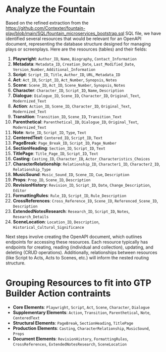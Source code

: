 # Analyze the Fountain

Based on the refined extraction from the https://github.com/Contexter/fountain-play/blob/main/SQL/fountain_microservices_bootstrap.sql SQL file, we have identified several resources that would be relevant for an OpenAPI document, representing the database structure designed for managing plays or screenplays. Here are the resources (tables) and their fields:

1. **Playwright**: `Author_ID`, `Name`, `Biography`, `Contact_Information`
2. **Metadata**: `Metadata_ID`, `Creation_Date`, `Last_Modified_Date`, `Version_Number`, `Additional_Information`
3. **Script**: `Script_ID`, `Title`, `Author_ID`, `URL`, `Metadata_ID`
4. **Act**: `Act_ID`, `Script_ID`, `Act_Number`, `Synopsis`, `Notes`
5. **Scene**: `Scene_ID`, `Act_ID`, `Scene_Number`, `Synopsis`, `Notes`
6. **Character**: `Character_ID`, `Script_ID`, `Name`, `Description`
7. **Dialogue**: `Dialogue_ID`, `Scene_ID`, `Character_ID`, `Original_Text`, `Modernized_Text`
8. **Action**: `Action_ID`, `Scene_ID`, `Character_ID`, `Original_Text`, `Modernized_Text`
9. **Transition**: `Transition_ID`, `Scene_ID`, `Transition_Text`
10. **Parenthetical**: `Parenthetical_ID`, `Dialogue_ID`, `Original_Text`, `Modernized_Text`
11. **Note**: `Note_ID`, `Script_ID`, `Type`, `Text`
12. **CenteredText**: `Centered_ID`, `Script_ID`, `Text`
13. **PageBreak**: `Page_Break_ID`, `Script_ID`, `Page_Number`
14. **SectionHeading**: `Section_ID`, `Script_ID`, `Text`
15. **TitlePage**: `Title_Page_ID`, `Script_ID`, `Text`
16. **Casting**: `Casting_ID`, `Character_ID`, `Actor_Characteristics_Choices`
17. **CharacterRelationship**: `Relationship_ID`, `Character1_ID`, `Character2_ID`, `Relationship_Type`
18. **MusicSound**: `Music_Sound_ID`, `Scene_ID`, `Cue`, `Description`
19. **Props**: `Prop_ID`, `Scene_ID`, `Description`
20. **RevisionHistory**: `Revision_ID`, `Script_ID`, `Date`, `Change_Description`, `Editor`
21. **FormattingRules**: `Rule_ID`, `Script_ID`, `Rule_Description`
22. **CrossReferences**: `Cross_Reference_ID`, `Scene_ID`, `Referenced_Scene_ID`, `Description`
23. **ExtendedNotesResearch**: `Research_ID`, `Script_ID`, `Notes`, `Research_Details`
24. **SceneLocation**: `Location_ID`, `Description`, `Historical_Cultural_Significance`

Next steps involve creating the OpenAPI document, which outlines endpoints for accessing these resources. Each resource typically has endpoints for creating, reading (individual and collection), updating, and deleting (CRUD operations). Additionally, relationships between resources (like Script to Acts, Acts to Scenes, etc.) will inform the nested routing structure.

# Grouping Resources to fit into GTP Builder Action contraints 

- **Core Elements**: `Playwright`, `Script`, `Act`, `Scene`, `Character`, `Dialogue`
- **Supplementary Elements**: `Action`, `Transition`, `Parenthetical`, `Note`, `CenteredText`
- **Structural Elements**: `PageBreak`, `SectionHeading`, `TitlePage`
- **Production Elements**: `Casting`, `CharacterRelationship`, `MusicSound`, `Props`
- **Document Elements**: `RevisionHistory`, `FormattingRules`, `CrossReferences`, `ExtendedNotesResearch`, `SceneLocation`